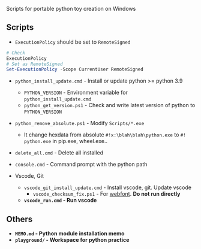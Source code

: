 Scripts for portable python toy creation on Windows


## Scripts

* `ExecutionPolicy` should be set to `RemoteSigned`
```powershell
# Check
ExecutionPolicy
# Set as RemoteSigned
Set-ExecutionPolicy -Scope CurrentUser RemoteSigned
```

* `python_install_update.cmd` - Install or update python >= python 3.9
    * `PYTHON_VERSION` - Environment variable for `python_install_update.cmd`
    * `python_get_version.ps1` - Check and write latest version of python to `PYTHON_VERSION`
* `python_remove_absolute.ps1` - Modify `Scripts/*.exe`
    * It change hexdata from absolute `#!x:\blah\blah\python.exe` to `#!  python.exe` in pip.exe, wheel.exe..

* `delete_all.cmd` - Delete all installed
* `console.cmd` - Command prompt with the python path

* Vscode, Git
    * `vscode_git_install_update.cmd` - Install vscode, git. Update vscode
        * `vscode_checksum_fix.ps1` - For [webfont](https://github.com/Joungkyun/font-d2coding-ligature). <b>Do not run directly<b>
    * `vscode_run.cmd` - Run vscode


## Others

* `MEMO.md` - Python module installation memo
* `playground/` - Workspace for python practice
